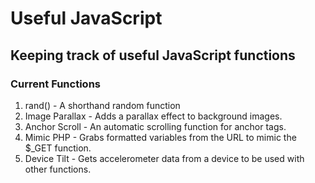 # Useful JavaScript

## Keeping track of useful JavaScript functions

### Current Functions
1. rand() - A shorthand random function
2. Image Parallax - Adds a parallax effect to background images.
3. Anchor Scroll - An automatic scrolling function for anchor tags.
4. Mimic PHP - Grabs formatted variables from the URL to mimic the $\_GET function.
5. Device Tilt - Gets accelerometer data from a device to be used with other functions.
